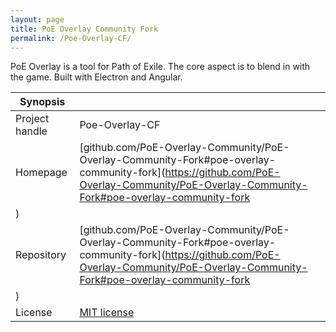 ```yaml
---
layout: page
title: PoE Overlay Community Fork
permalink: /Poe-Overlay-CF/
---
```


PoE Overlay is a tool for Path of Exile. The core aspect is to blend in with the game. Built with Electron and Angular.


| Synopsis         |  |
|------------------|--|
| Project handle   | Poe-Overlay-CF |
| Homepage         | [github.com/PoE-Overlay-Community/PoE-Overlay-Community-Fork#poe-overlay-community-fork](https://github.com/PoE-Overlay-Community/PoE-Overlay-Community-Fork#poe-overlay-community-fork
) |
| Repository       | [github.com/PoE-Overlay-Community/PoE-Overlay-Community-Fork#poe-overlay-community-fork](https://github.com/PoE-Overlay-Community/PoE-Overlay-Community-Fork#poe-overlay-community-fork
) |
| License          | [MIT license](https://opensource.org/licenses/MIT) |

